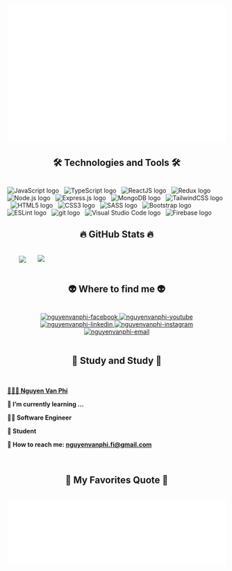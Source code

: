 <!-- nguyenvanphi -->
<a href="#" target="_blank">
  <img src="svg/nguyenvanphi.svg" width="1200" alt="nguyenvanphi-official" />
</a>

<h2 align="center">🛠 Technologies and Tools 🛠</h2>
<br>
<!-- https://simpleicons.org/ -->
<span><img src="https://img.shields.io/badge/JavaScript-282C34?logo=javascript&logoColor=F7DF1E" alt="JavaScript logo" title="JavaScript" height="25" /></span>
&nbsp;
<span><img src="https://img.shields.io/badge/TypeScript-282C34?logo=typescript&logoColor=3178C6" alt="TypeScript logo" title="TypeScript" height="25" /></span>
&nbsp;
<span><img src="https://img.shields.io/badge/ReactJS-282C34?logo=react&logoColor=61DAFB" alt="ReactJS logo" title="ReactJS" height="25" /></span>
&nbsp;
<span><img src="https://img.shields.io/badge/Redux-282C34?logo=redux&logoColor=764ABC" alt="Redux logo" title="Redux" height="25" /></span>
&nbsp;
<!-- <span><img src="https://img.shields.io/badge/Vue.js-282C34?logo=vue.js&logoColor=4FC08D" alt="Vue.js logo" title="Vue.js" height="25" /></span>
&nbsp;
<span><img src="https://img.shields.io/badge/Nuxt.js-282C34?logo=nuxt.js&logoColor=4FC08D" alt="Nuxt.js logo" title="Nuxt.js" height="25" /></span>
&nbsp; -->
<span><img src="https://img.shields.io/badge/Node.js-282C34?logo=node.js&logoColor=00F200" alt="Node.js logo" title="Node.js" height="25" /></span>
&nbsp;
<span><img src="https://img.shields.io/badge/Express-282C34?logo=express&logoColor=FFFFFF" alt="Express.js logo" title="Express.js" height="25" /></span>
&nbsp;
<span><img src="https://img.shields.io/badge/MongoDB-282C34?logo=mongodb&logoColor=47A248" alt="MongoDB logo" title="MongoDB" height="25" /></span>
&nbsp;
<span><img src="https://img.shields.io/badge/Tailwind%20CSS-282C34?logo=tailwind-css&logoColor=38B2AC" alt="TailwindCSS logo" title="TailwindCSS" height="25" /></span>
&nbsp;
<!-- <span><img src="https://img.shields.io/badge/Three.js-282C34?logo=three.js&logoColor=FFFFFF" alt="Three.js logo" title="Three.js" height="25" /></span>
&nbsp; -->
<span><img src="https://img.shields.io/badge/HTML5-282C34?logo=html5&logoColor=E34F26" alt="HTML5 logo" title="HTML5" height="25" /></span>
&nbsp;
<span><img src="https://img.shields.io/badge/CSS3-282C34?logo=css3&logoColor=1572B6" alt="CSS3 logo" title="CSS3" height="25" /></span>
&nbsp;
<span><img src="https://img.shields.io/badge/Sass-282C34?logo=sass&logoColor=CC6699" alt="SASS logo" title="SASS" height="25" /></span>
&nbsp;
<span><img src="https://img.shields.io/badge/Bootstrap-282C34?logo=bootstrap&logoColor=7952B3" alt="Bootstrap logo" title="Bootstrap" height="25" /></span>
&nbsp;
<span><img src="https://img.shields.io/badge/ESLint-282C34?logo=eslint&logoColor=4B32C3" alt="ESLint logo" title="ESLint" height="25" /></span>
&nbsp;
<span><img src="https://img.shields.io/badge/git-282C34?logo=git&logoColor=F05032" alt="git logo" title="git" height="25" /></span>
&nbsp;
<span><img src="https://img.shields.io/badge/VS%20Code-282C34?logo=visual-studio-code&logoColor=007ACC" alt="Visual Studio Code logo" title="Visual Studio Code" height="25" /></span>
&nbsp;
<span><img src="https://img.shields.io/badge/Firebase-282C34?logo=firebase&logoColor=FFCA28" alt="Firebase logo" title="Firebase" height="25" /></span>
&nbsp;
<!-- <span><img src="https://img.shields.io/badge/WordPress-282C34?logo=wordPress&logoColor=21759B" alt="WordPress logo" title="WordPress" height="25" /></span>
&nbsp; -->

<br>
<h2 align="center">🔥 GitHub Stats 🔥</h2>
<!-- https://github.com/anuraghazra/github-readme-stats -->
<br>
<div align=center>
  <a href="#" title="nguyenvanphi">
    <img width="315" align="center" src="https://github-readme-stats.vercel.app/api/top-langs/?username=nguyenvanphi&hide=c%23,powershell,Mathematica,Ruby,Objective-C,Objective-C%2b%2b,Cuda&title_color=61dafb&text_color=ffffff&icon_color=61dafb&bg_color=20232a&langs_count=8&layout=compact&border_color=61dafb&hide_border=true" />
  </a>
  <a href="#" title="nguyenvanphi">
    <img align="right" width="434" src="https://github-readme-stats.vercel.app/api?username=nguyenvanphi&show_icons=true&theme=react&border_color=61dafb&hide_border=true" />
  </a>
</div>

<br>
<h2 align="center">👽 Where to find me 👽</h2>
<br>
<!-- https://icons8.com -->
<div align="center">

  <a href="https://facebook.com/nguyenvanphi" target="blank">
    <img src="https://img.icons8.com/bubbles/100/000000/facebook-new.png" alt="nguyenvanphi-facebook" />
  </a>
  <a href="https://www.youtube.com/c/nguyenvanphiOfficial" target="blank">
    <img src="https://img.icons8.com/bubbles/100/000000/youtube-squared.png" alt="nguyenvanphi-youtube" />
  </a>
  <a href="https://www.linkedin.com/in/nguyenvanphi" target="blank">
    <img src="https://img.icons8.com/bubbles/100/000000/linkedin.png" alt="nguyenvanphi-linkedin" />
  </a>
  <a href="https://instagram.com/nguyenvanphi" target="blank">
    <img src="https://img.icons8.com/bubbles/100/000000/instagram.png" alt="nguyenvanphi-instagram" />
  </a>
  <a href="mailto:nguyenvanphi.official@gmail.com" target="top">
    <img src="https://img.icons8.com/bubbles/100/000000/apple-mail.png" alt="nguyenvanphi-email" />
  </a>
</div>

<br>

<h2 align="center">📖 Study and Study 📖</h2>
<br>
<p>
  <a href="https://youtu.be/63opfUkPq6k" target="_blank">
    <strong>👨🏻‍🎓 Nguyen Van Phi</strong>
  </a>
</p>
<p><strong>🌱 I’m currently learning ...</strong></p>
<p><strong>👨‍💻 Software Engineer</strong></p>
<p>
  <strong>📕 Student</a></strong>
</p>
<p>
<strong>📧 How to reach me:  <a href="nguyenvanphi.fi@gmail.com" target="_blank">nguyenvanphi.fi@gmail.com</a></strong>
</p>

<!--
<p><strong>☕ Vì mỗi lần mở lớp online dạy trực tiếp này mình chỉ nhận số lượng rất ít bạn để đảm bảo chất lượng học, nên là các bạn quan tâm thì cứ thoải mái liên hệ với mình sớm để đăng ký giữ chỗ cho những lớp tiếp theo nha!</strong></p>
<p>
  <strong>🔗 Link giới thiệu chi tiết: <a href="https://youtu.be/63opfUkPq6k" target="_blank">Lập Trình MERN Stack Nâng Cao - Học Thực Tế Để Đi Làm</a></strong>
  <br>
  <strong>🔗 Liên hệ với mình tại Facebook: <a href="https://www.facebook.com/nguyenvanphi"  -->
<!-- <a href="https://youtu.be/63opfUkPq6k" target="_blank">
  <img src="images/fair-mern-stack-advanced-banner-nguyenvanphi-scaled.jpeg" width="1200" alt="nguyenvanphi-official" />
</a> -->

<br>
<h2 align="center">📑 My Favorites Quote 📑</h2>
<br>
<a href="#" target="_blank">
  <img src="svg/nguyenvanphi-quotes.svg" width="846" height="150" alt="nguyenvanphi-official" />
</a>
